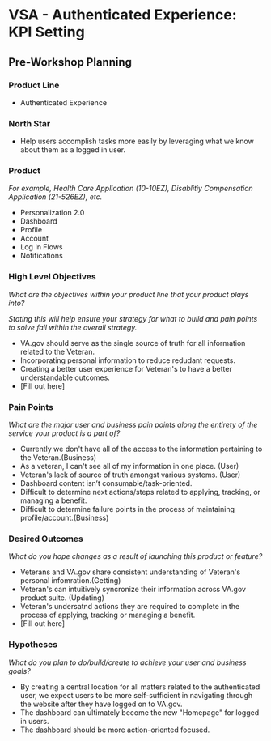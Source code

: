 # VSA - Authenticated Experience: KPI Setting 
## Pre-Workshop Planning

### Product Line

- Authenticated Experience

### North Star

- Help users accomplish tasks more easily by leveraging what we know about them as a logged
in user.


### Product
_For example, Health Care Application (10-10EZ), Disablitiy Compensation Application (21-526EZ), etc._

- Personalization 2.0
- Dashboard
- Profile 
- Account
- Log In Flows
- Notifications

### High Level Objectives
_What are the objectives within your product line that your product plays into?_

_Stating this will help ensure your strategy for what to build and pain points to solve fall within the overall strategy._

- VA.gov should serve as the single source of truth for all information related to the Veteran. 
- Incorporating personal information to reduce redudant requests. 
- Creating a better user experience for Veteran's to have a better understandable outcomes. 
- [Fill out here]

### Pain Points
_What are the major user and business pain points along the entirety of the service your product is a part of?_

- Currently we don't have all of the access to the information pertaining to the Veteran.(Business)
- As a veteran, I can't see all of my information in one place. (User)
- Veteran's lack of source of truth amongst various systems. (User)
- Dashboard content isn’t consumable/task-oriented.
- Difficult to determine next actions/steps related to applying, tracking, or managing a benefit.
- Difficult to determine failure points in the process of maintaining profile/account.(Business)

### Desired Outcomes
_What do you hope changes as a result of launching this product or feature?_

- Veterans and VA.gov share consistent understanding of Veteran's personal infomration.(Getting)
- Veteran's can intuitively syncronize their information across VA.gov product suite. (Updating)
- Veteran's undersatnd actions they are required to complete in the process of applying, tracking or managing a benefit.
- [Fill out here]

### Hypotheses
_What do you plan to do/build/create to achieve your user and business goals?_

- By creating a central location for all matters related to the authenticated user, we expect users to be more self-sufficient in navigating through the website after they have logged on to VA.gov.
- The dashboard can ultimately become the new "Homepage" for logged in users. 
- The dashboard should be more action-oriented focused.
